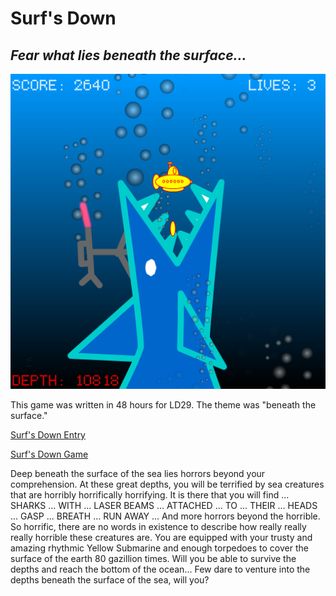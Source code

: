 Surf's Down
==========

_Fear what lies beneath the surface..._
---------------------------------------

![Surf's Down](screens/SurfsDown1.png)

This game was written in 48 hours for LD29. The theme was "beneath the surface."

[Surf's Down Entry](http://www.ludumdare.com/compo/ludum-dare-29/?action=preview&uid=35091)

[Surf's Down Game](http://www.twistedwords.net/ld29/SurfsDown.html)

Deep beneath the surface of the sea lies horrors beyond your comprehension. At these great depths, you will be terrified by sea creatures that are horribly horrifically horrifying. It is there that you will find ... SHARKS ... WITH ... LASER BEAMS ... ATTACHED ... TO ... THEIR ... HEADS ... GASP ... BREATH ... RUN AWAY ... And more horrors beyond the horrible. So horrific, there are no words in existence to describe how really really really horrible these creatures are. You are equipped with your trusty and amazing rhythmic Yellow Submarine and enough torpedoes to cover the surface of the earth 80 gazillion times. Will you be able to survive the depths and reach the bottom of the ocean... Few dare to venture into the depths beneath the surface of the sea, will you?
